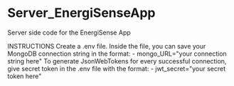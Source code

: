 # Server_EnergiSenseApp
 Server side code for the EnergiSense App


INSTRUCTIONS
Create a .env file.
Inside the file, you can save your MongoDB connection string in the format: -
mongo_URL="your connection string here"
To generate JsonWebTokens for every successful connection, give secret token in the .env file with the format: -
jwt_secret="your secret token here"
